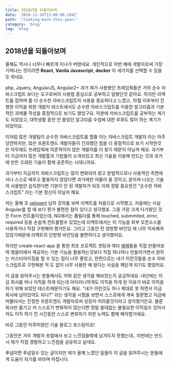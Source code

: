 ```yaml
---
title: 2018년을 되돌아보며
date: '2018-12-24T13:00:00.284Z'
path: '/looking-back-this-year/'
category: 'blog'
tag: 'blog'
---
```


## 2018년을 되돌아보며

올해도 역시나 너무나 빠르게 지나가 버렸네요. 개인적으로 이번 해에 개발자로써 가장 기억나는 것이라면 **React**, **Vanila Javascript**, **docker** 이 세가지를 선택할 수 있을듯 하네요.

php, Jquery, AngularJS, Angular2+ 과거 제가 사용했던 프레임웍들은 거의 순수 자바스크립트 보다는 도구로써의 사용법 중심으로 공부하고 일했던것 같아요. 하지만 리액트를 접하며 좀 더 순수한 자바스크립트의 사용을 중요하다고 느꼈고, 10월 이후부터 진행한 이직을 위한 개발자 테스트에서도 순수한 자바스크립트를 이용한 알고리즘과 기본적인 과제물 작성을 중점적으로 보기도 했었구요. 덕분에 자바스크립트를 공부하는 계기도 되었었고, 대학생활 동안 안 들었던 알고리즘 수업에 대한 후회도 많이 하는 계기가 되었어요.

이처럼 많은 개발팀이 순수한 자바스크립트를 할줄 아는 자바스크립트 개발자 라는 아주 당연하지만, 많은 프론트엔드 개발자들이 간과했던 점을 더 중점적으로 보기 시작한것 은 아무래도 프레임웍에 의존적이지 않은 개발자를 더 찾기 때문이 아닐까 해요. 과거부터 지금까지 많은 개발툴과 기법들이 소개되었고 최신 기술을 이용해 만드는 것과 과거에 만든 오래된 기술이 함께 공존하는 시대니까요.

과거부터 지금까지 자바스크립트는 많이 변화되어 왔고 문법적으로나 사용적인 측면에서나 스스로 배우고 활용하지 않았다면 과거에만 머물러 올 것이고, 쏟아져 나오는 기술의 사용법만 습득한다면 기본이 안 된 개발자가 되듯 이제 정말 중요한건 "순수한 자바스크립트" 라는 기본 정신이 아닐까 해요.

저는 올해 초 [velopert](https://velopert.com/) 님의 강의를 보며 리액트를 처음으로 시작했고, 처음에는 사실 Angular를 할 때 보다 뭔가 불편한 점이 있다고 생각했죠. 그중 가장 크게 다가왔던 것은 Form 컨트롤이었는데, NG에서는 폼빌더를 통해 touched, submmited, error, required 등을 손쉽게 컨트롤할수 있었는데 리엑트에서는 이 기능을 외부 오픈소스를 사용하거나 직접 구현해야 했거든요. 그리고 그동안 전 양방향 바인딩 에 너무 익숙해져 있었기때문에 리액트의 단방향 바인딩을 불편하다고 생각했어요.

하지만 create-react-app 을 통한 최초 프로젝트 셋팅과 여러 [예제](http://git.majac.co.kr/majac/study.git)들을 직접 만들어보며 앵귤러에서 제공하는 기본 기능을 활용하는것보다 직접 하나하나 만들어가면서 원하는 커스터마이징을 할 수 있는 점이 너무 좋았고, 한편으로는 내가 이런것들을 순수 자바스크립트로 구현해본 적 도 없이 너무 사용만 해 왔다는 사실을 깨닫게 되기도 했었어요.

이 글을 읽어주시는 분들께서도 저와 같은 생각을 해보았는지 궁금하네요. 내년에는 지금 회사를 떠나 이직을 하게 되는데 아이러니하게도 이직을 하게 된 이유가 바로 이직을 하기 위해 보았던 테스트때문이기도 해요. "내가 이런것도 하나 제대로 못 하면서 지금 회사에 남아있어도 되나?" 라는 생각을 시험을 보면서 스스로에게 계속 질문했고 지금에 머물러서는 진정한 프론트엔드 개발자로써 성장이 어려울것이라고 생각했거든요. 물론 회사만 옮기고 저 스스로가 변화하지 않는다면 정말 쓸데없는 불필요한 이직일수 있어서 저도 이직 하기 전 시간동안 스스로 변화하기 위한 노력도 함께 해야할거에요.

바로 그동안 미루어왔던 기술 블로그 포스팅이죠!

그동안은 겨우 개발자 포럼에서 보고 느낀점들밖에 남겨두지 못했는데.. 이번에는 반드시 제가 직접 경험하고 느낀점을 공유하고 싶네요.

푸념이면 푸념일수 있는 글이지만 제가 올해 느꼈던 일들이 이 글을 읽어주시는 분들에게 도움이 되기를 바라며 마칩니다.
